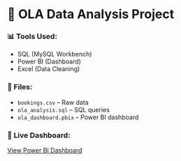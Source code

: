 # 🚖 OLA Data Analysis Project

### 📊 Tools Used:
- SQL (MySQL Workbench)
- Power BI (Dashboard)
- Excel (Data Cleaning)

### 📁 Files:
- `bookings.csv` – Raw data
- `ola_analysis.sql` – SQL queries
- `ola_dashboard.pbix` – Power BI dashboard

### 🔗 Live Dashboard:
[View Power BI Dashboard](https://app.powerbi.com/view?r=your-dashboard-link)
